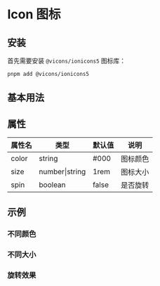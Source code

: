 # Icon 图标

## 安装

首先需要安装 `@vicons/ionicons5` 图标库：

```bash
pnpm add @vicons/ionicons5
```

## 基本用法

<demo vue="./demos/BasicUsage.vue"></demo>

## 属性

| 属性名 | 类型 | 默认值 | 说明 |
|--------|------|--------|------|
| color  | string | #000 | 图标颜色 |
| size   | number\|string | 1rem | 图标大小 |
| spin   | boolean | false | 是否旋转 |

## 示例

### 不同颜色

<demo vue="./demos/DifferentColors.vue"></demo>

### 不同大小

<demo vue="./demos/DifferentSizes.vue"></demo>

### 旋转效果

<demo vue="./demos/SpinEffect.vue"></demo>